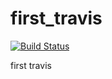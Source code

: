 # first_travis
[![Build Status](https://travis-ci.org/nyamogera/first_travis.svg?branch=master)](https://travis-ci.org/nyamogera/first_travis)

first travis